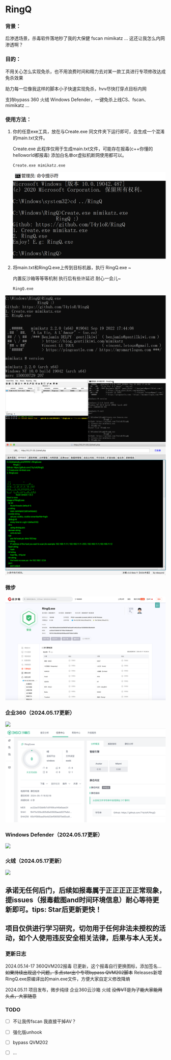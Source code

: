 # RingQ

### 背景：

后渗透场景，杀毒软件落地秒了我的大保健 fscan mimikatz ...  这还让我怎么内网渗透啊？





### 目的：

不用关心怎么实现免杀，也不用浪费时间和精力去对某一款工具进行专项修改达成免杀效果

助力每一位像我这样的脚本小子快速实现免杀，hvv尽快打穿点目标内网

支持bypass 360 火绒 Windows Defender，一键免杀上线CS、fscan、mimikatz ...




### 使用方法：

1. 你的任意exe工具，放在与Create.exe 同文件夹下运行即可，会生成一个混淆的main.txt文件。
   
   Create.exe 此程序仅用于生成main.txt文件，可能存在报毒(c++你懂的 helloworld都报毒) 添加白名单or虚拟机断网使用都可以。

   ```
   Create.exe mimikatz.exe
   ```
   ![](https://github.com/T4y1oR/RingQ/blob/main/images/image-20240511163723965.png)


2. 将main.txt和RingQ.exe上传到目标机器，执行 RingQ.exe ~

   内置反沙箱等等等机制 执行后有些许延迟 耐心一会儿~

   ```
   RingQ.exe
   ```
![](https://github.com/T4y1oR/RingQ/blob/main/images/image-20240511163838236.png)
![](https://github.com/T4y1oR/RingQ/blob/main/images/image-20240511172315793.png)
![](https://github.com/T4y1oR/RingQ/blob/main/images/image-20240511172315791.png)

### **微步**
![](https://github.com/T4y1oR/RingQ/blob/main/images/image-20240511162750465.png)
### **企业360**（2024.05.17更新）
![](https://github.com/T4y1oR/RingQ/blob/main/images/Snipaste_2024-05-17_08-57-50.png)
![](https://github.com/T4y1oR/RingQ/blob/main/images/image-20240511165253870.png)

### **Windows Defender**（2024.05.17更新）
![](https://github.com/T4y1oR/RingQ/blob/main/images/Snipaste_2024-05-17_09-06-21.png)
### **火绒（2024.05.17更新）**
![](https://github.com/T4y1oR/RingQ/blob/main/images/Snipaste_2024-05-17_08-58-02.png)



## 承诺无任何后门，后续如报毒属于正正正正正常现象，提issues（报毒截图and时间环境信息）耐心等待更新即可。tips:  Star后更新更快！

## 项目仅供进行学习研究，切勿用于任何非法未授权的活动，如个人使用违反安全相关法律，后果与本人无关。



### 更新日志
2024.05.14-17 360QVM202报毒 已更新，这个报毒自行更换图标，添加签名...  ~~如果持续出现这个问题，多点star出个专项bypass QVM202脚本~~ 
           Releases新增RingQ.exe原编译出的main.exe文件，方便大家自定义修改降熵

2024.05.11 项目发布，微步纯绿 企业360云沙箱 火绒   ~~没传VT是为了能大家能用久点，大家随意~~



### TODO

- [ ] 不让我传fscan 我直接干掉AV？
- [ ] 强化版unhook
- [ ] bypass QVM202
- [ ] ...

